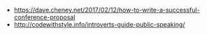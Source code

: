 - https://dave.cheney.net/2017/02/12/how-to-write-a-successful-conference-proposal
- http://codewithstyle.info/introverts-guide-public-speaking/
